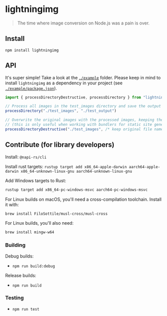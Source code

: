 # lightningimg

> The time where image conversion on Node.js was a pain is over.

## Install

`npm install lightningimg`

## API

It's super simple! Take a look at the [`./example`](./example/index.js) folder. 
Please keep in mind to install `lightningimg` as a dependency in your project (see [`./example/package.json`](./example/package.json)).

```js
import { processDirectoryDestructive, processDirectory } from "lightningimg"

// Process all images in the test_images directory and save the output in the test_output directory
processDirectory("./test_images", "./test_output")

// Overwrite the original images with the processed images, keeping the original image's file extensions
// (this is only useful when working with bundlers for static site generators like Gatsby, Next.js, Astro, etc.)
processDirectoryDestructive("./test_images", /* keep original file names */ true)
```

## Contribute (for library developers)

Install: `@napi-rs/cli`

Install rust targets: `rustup target add x86_64-apple-darwin aarch64-apple-darwin x86_64-unknown-linux-gnu aarch64-unknown-linux-gnu`

Add Windows targets to Rust:
```bash
rustup target add x86_64-pc-windows-msvc aarch64-pc-windows-msvc
```

For Linux builds on macOS, you'll need a cross-compilation toolchain. Install it with:
```bash
brew install FiloSottile/musl-cross/musl-cross
```

 For Linux builds, you'll also need:
```bash
brew install mingw-w64
```

### Building

Debug builds:
- `npm run build:debug`

Release builds:
- `npm run build`

### Testing
- `npm run test`

